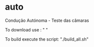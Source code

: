 # auto
Condução Autónoma - Teste das câmaras

To download use : " "

To build execute the script: "./build_all.sh"